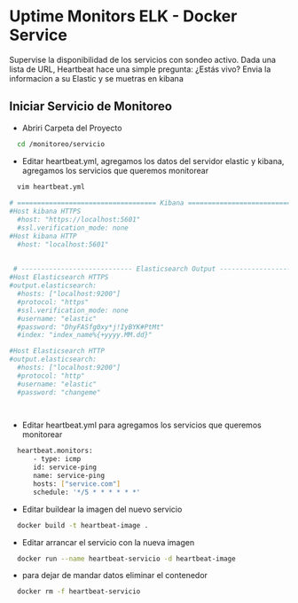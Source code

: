 # Uptime Monitors ELK - Docker Service

Supervise la disponibilidad de los servicios con sondeo activo. Dada una lista de URL, Heartbeat hace una simple pregunta: ¿Estás vivo?
Envia la informacion a su Elastic y se muetras en kibana

## Iniciar Servicio de Monitoreo
- Abriri Carpeta del Proyecto 
```bash
  cd /monitoreo/servicio
```
- Editar heartbeat.yml, agregamos los datos del servidor elastic y kibana, agregamos los servicios que queremos monitorear
```bash
  vim heartbeat.yml
  
# =================================== Kibana ===================================
#Host kibana HTTPS
  #host: "https://localhost:5601"
  #ssl.verification_mode: none
#Host kibana HTTP
  #host: "localhost:5601"
  
  
 # ---------------------------- Elasticsearch Output ----------------------------
#Host Elasticsearch HTTPS
#output.elasticsearch:
  #hosts: ["localhost:9200"]
  #protocol: "https"
  #ssl.verification_mode: none
  #username: "elastic"
  #password: "DhyFASfg0xy*j!IyBYK#PtMt"
  #index: "index_name%{+yyyy.MM.dd}"

#Host Elasticsearch HTTP
#output.elasticsearch:
  #hosts: ["localhost:9200"]
  #protocol: "http"
  #username: "elastic"
  #password: "changeme"

  
```
- Editar heartbeat.yml para agregamos los servicios que queremos monitorear
```bash
  heartbeat.monitors:
      - type: icmp
      id: service-ping
      name: service-ping
      hosts: ["service.com"]
      schedule: '*/5 * * * * * *'
```
- Editar buildear la imagen del nuevo servicio
```bash
  docker build -t heartbeat-image .
```
- Editar arrancar el servicio con la nueva imagen
```bash
  docker run --name heartbeat-servicio -d heartbeat-image
```
- para dejar de mandar datos eliminar el contenedor
```bash
  docker rm -f heartbeat-servicio
```
